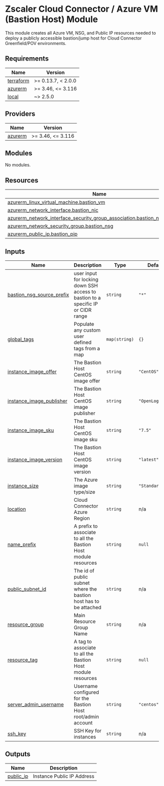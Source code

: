 # Zscaler Cloud Connector / Azure VM (Bastion Host) Module

This module creates all Azure VM, NSG, and Public IP resources needed to deploy a publicly accessible bastion/jump host for Cloud Connector Greenfield/POV environments.

<!-- BEGINNING OF PRE-COMMIT-TERRAFORM DOCS HOOK -->
## Requirements

| Name | Version |
|------|---------|
| <a name="requirement_terraform"></a> [terraform](#requirement\_terraform) | >= 0.13.7, < 2.0.0 |
| <a name="requirement_azurerm"></a> [azurerm](#requirement\_azurerm) | >= 3.46, <= 3.116 |
| <a name="requirement_local"></a> [local](#requirement\_local) | ~> 2.5.0 |

## Providers

| Name | Version |
|------|---------|
| <a name="provider_azurerm"></a> [azurerm](#provider\_azurerm) | >= 3.46, <= 3.116 |

## Modules

No modules.

## Resources

| Name | Type |
|------|------|
| [azurerm_linux_virtual_machine.bastion_vm](https://registry.terraform.io/providers/hashicorp/azurerm/latest/docs/resources/linux_virtual_machine) | resource |
| [azurerm_network_interface.bastion_nic](https://registry.terraform.io/providers/hashicorp/azurerm/latest/docs/resources/network_interface) | resource |
| [azurerm_network_interface_security_group_association.bastion_nic_association](https://registry.terraform.io/providers/hashicorp/azurerm/latest/docs/resources/network_interface_security_group_association) | resource |
| [azurerm_network_security_group.bastion_nsg](https://registry.terraform.io/providers/hashicorp/azurerm/latest/docs/resources/network_security_group) | resource |
| [azurerm_public_ip.bastion_pip](https://registry.terraform.io/providers/hashicorp/azurerm/latest/docs/resources/public_ip) | resource |

## Inputs

| Name | Description | Type | Default | Required |
|------|-------------|------|---------|:--------:|
| <a name="input_bastion_nsg_source_prefix"></a> [bastion\_nsg\_source\_prefix](#input\_bastion\_nsg\_source\_prefix) | user input for locking down SSH access to bastion to a specific IP or CIDR range | `string` | `"*"` | no |
| <a name="input_global_tags"></a> [global\_tags](#input\_global\_tags) | Populate any custom user defined tags from a map | `map(string)` | `{}` | no |
| <a name="input_instance_image_offer"></a> [instance\_image\_offer](#input\_instance\_image\_offer) | The Bastion Host CentOS image offer | `string` | `"CentOS"` | no |
| <a name="input_instance_image_publisher"></a> [instance\_image\_publisher](#input\_instance\_image\_publisher) | The Bastion Host CentOS image publisher | `string` | `"OpenLogic"` | no |
| <a name="input_instance_image_sku"></a> [instance\_image\_sku](#input\_instance\_image\_sku) | The Bastion Host CentOS image sku | `string` | `"7.5"` | no |
| <a name="input_instance_image_version"></a> [instance\_image\_version](#input\_instance\_image\_version) | The Bastion Host CentOS image version | `string` | `"latest"` | no |
| <a name="input_instance_size"></a> [instance\_size](#input\_instance\_size) | The Azure image type/size | `string` | `"Standard_B1s"` | no |
| <a name="input_location"></a> [location](#input\_location) | Cloud Connector Azure Region | `string` | n/a | yes |
| <a name="input_name_prefix"></a> [name\_prefix](#input\_name\_prefix) | A prefix to associate to all the Bastion Host module resources | `string` | `null` | no |
| <a name="input_public_subnet_id"></a> [public\_subnet\_id](#input\_public\_subnet\_id) | The id of public subnet where the bastion host has to be attached | `string` | n/a | yes |
| <a name="input_resource_group"></a> [resource\_group](#input\_resource\_group) | Main Resource Group Name | `string` | n/a | yes |
| <a name="input_resource_tag"></a> [resource\_tag](#input\_resource\_tag) | A tag to associate to all the Bastion Host module resources | `string` | `null` | no |
| <a name="input_server_admin_username"></a> [server\_admin\_username](#input\_server\_admin\_username) | Username configured for the Bastion Host root/admin account | `string` | `"centos"` | no |
| <a name="input_ssh_key"></a> [ssh\_key](#input\_ssh\_key) | SSH Key for instances | `string` | n/a | yes |

## Outputs

| Name | Description |
|------|-------------|
| <a name="output_public_ip"></a> [public\_ip](#output\_public\_ip) | Instance Public IP Address |
<!-- END OF PRE-COMMIT-TERRAFORM DOCS HOOK -->
